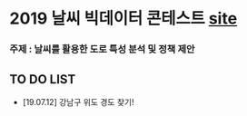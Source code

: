 # 2019 날씨 빅데이터 콘테스트 [site](https://bd.kma.go.kr/contest/)
### 주제 : 날씨를 활용한 도로 특성 분석 및 정책 제안

## TO DO LIST
- [19.07.12] 강남구 위도 경도 찾기!

